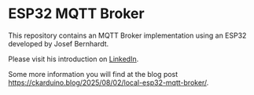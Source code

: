 # ESP32 MQTT Broker

This repository contains an MQTT Broker implementation using an ESP32 developed by Josef Bernhardt. 

Please visit his introduction on [LinkedIn](https://www.linkedin.com/posts/josef-bernhardt-4b7657144_mqtt-broker-esp32-activity-7348019729845923840-ZSIP?utm_source=share&utm_medium=member_desktop&rcm=ACoAAAPzQYQBeXSbfSbWnSENN1vx-GetRZPR6PU).

Some more information you will find at the blog post https://ckarduino.blog/2025/08/02/local-esp32-mqtt-broker/.
